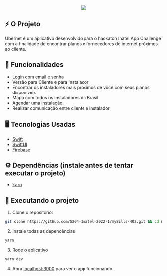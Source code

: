 <h1 align="center">
  <img src="blob/master/Ubernet/Assets.xcassets/logo.imageset/ubernet.png"/> 
</h1>

## ⚡️ O Projeto
  Ubernet é um aplicativo desenvolvido para o hackaton Inatel App Challenge com a finalidade de encontrar planos e fornecedores de internet próximos ao cliente.
## 🎯 Funcionalidades
 - Login com email e senha 
 - Versão para Cliente e para Instalador
 - Encontrar os instaladores mais próximos de você com seus planos disponíveis
 - Mapa com todos os instaladores do Brasil
 - Agendar uma instalação
 - Realizar comunicação entre cliente e instalador
  
## 🖥️ Tecnologias Usadas
 - [Swift](https://www.apple.com/br/swift/)
 - [SwiftUI](https://developer.apple.com/xcode/swiftui/)
 - [Firebase](https://firebase.google.com/?hl=pt)

## ⚙️ Dependências (instale antes de tentar executar o projeto)
 - [Yarn](https://yarnpkg.com/)
 
## 🚀️ Executando o projeto

1. Clone o repositório: 

```bash
git clone https://github.com/S204-Inatel-2022-1/myBills-402.git && cd myBills-402
```
2. Instale todas as depencências

```bash
yarn
```
3. Rode o aplicativo
```bash
yarn dev
```
4. Abra [localhost:3000](http://localhost:3000) para ver o app funcionando
